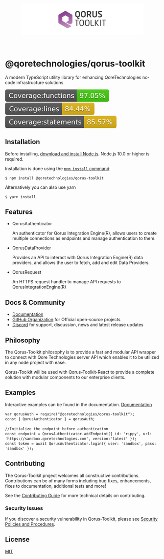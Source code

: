 <div align="center">
  <br><br><br>
  <img src="./public/logo.png" alt="Unstated Logo" width="400">
  <br><br><br>
</div>

# @qoretechnologies/qorus-toolkit

A modern TypeScript utility library for enhancing QoreTechnologies no-code infrastructure solutions.

![](./coverage/badge-functions.svg) ![](./coverage/badge-lines.svg) ![](./coverage/badge-statements.svg)

## Installation

Before installing, [download and install Node.js](https://nodejs.org/en/download/).
Node.js 10.0 or higher is required.

Installation is done using the
[`npm install` command](https://docs.npmjs.com/getting-started/installing-npm-packages-locally):

```console
$ npm install @qoretechnologies/qorus-toolkit
```

Alternatively you can also use yarn

```console
$ yarn install
```

## Features

- QorusAuthenticator

  An authenticator for Qorus Integration Engine(R), allows users to create multiple connections as endpoints and manage authentication to them.

- QorusDataProvider

  Provides an API to interact with Qorus Integration Engine(R) data providers, and allows the user to fetch, add and edit Data Providers.

- QorusRequest

  An HTTPS request handler to manage API requests to QorusIntegrationEngine(R)

## Docs & Community

- [Documentation]()
- [GitHub Organization](https://github.com/qoretechnologies) for Official open-source projects
- [Discord]() for support, discussion, news and latest release updates

## Philosophy

The Qorus-Toolkit philosophy is to provide a fast and modular API wrapper to connect with Qore Technologies server API which enables it to be utilized in any node project with ease.

Qorus-Toolkit will be used with Qorus-Toolkit-React to provide a complete solution with modular components to our enterprise clients.

## Examples

Interactive examples can be found in the documentation. [Documentation]()

```console
var qorusAuth = require("@qoretechnologies/qorus-toolkit");
const { QorusAuthenticator } = qorusAuth;

//Initialize the endpoint before authentication
const endpoint = QorusAuthenticator.addEndpoint({ id: 'rippy', url: 'https://sandbox.qoretechnologies.com', version:'latest' });
const token = await QorusAuthenticator.login({ user: 'sandbox', pass: 'sandbox' });
```

## Contributing

The Qorus-Toolkit project welcomes all constructive contributions. Contributions can be of many forms including bug fixes, enhancements, fixes to documentation, additional tests and more!

See the [Contributing Guide](CONTRIBUTING.MD) for more technical details on contributing.

### Security Issues

If you discover a security vulnerability in Qorus-Toolkit, please see [Security Policies and Procedures](SECURITY.md).

## License

[MIT](LICENSE)
